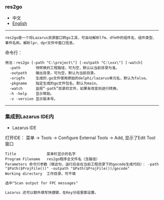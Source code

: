### res2go  

* 中文    
* [English](README.en-US.md)  

----

`res2go是一个将Lazarus资源窗口转go工具，可自动解析lfm、dfm中的组件名、组件类型、事件名称。解析lpr、dpr文件中窗口信息。`  

命令行：  

```
用法：res2go [-path "C:\project\"] [-outpath "C:\xxx\"] [-watch]
  -path       待转换的工程路径，可为空，默认以当前目录为准。
  -outpath    输出目录，可为空，默认为当前目录。 
  -origfn     生成的.go文件使用原始的delphi/lazarus单元名，默认为false。  
  -pkgname    指定生成的go文件包名，默认为main。
  -watch      监视“-path”目录的文件，如果有改变则进行转换。
  -h -help    显示帮助。
  -v -version 显示版本号。
```

---- 

### 集成到Lazarus IDE内 

* Lazarus IDE  

打开IDE： 菜单 -> Tools -> Configure External Tools -> Add, 显示了Edit Tool窗口  

```
Title              菜单栏显示的名字   
Program Filename   res2go程序全文件名（含路径）   
Parameters 命令行参数（填这句，运行后会在当前工程目录下的gocode生成代码）： -path "$Path($ProjFile())" -outpath "$Path($ProjFile())/gocode"
Working directory  工作目录，可不填   

选中"Scan output for FPC messages"  

Lazarus 还可以额外填写快捷键，在Key分组里面设置。  
```